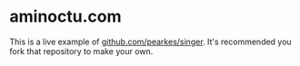 aminoctu.com
============

This is a live example of [github.com/pearkes/singer](https://github.com/pearkes/singer). It's recommended you fork that repository to make your own.
